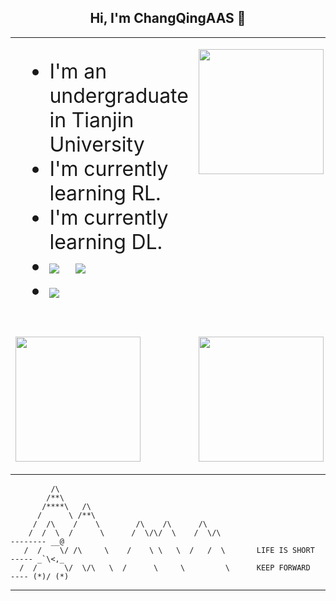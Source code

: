 <h2 align="center"> Hi, I'm ChangQingAAS 👋 </h2>


<table>
    <tr>
        <td valign="center" width="50%" >
            <ul style="font-size:32px">
                  <li>I'm an undergraduate in Tianjin University</li>
                  <li>I'm currently learning RL.</li>
                  <li>I'm currently learning DL.</li>
                  <li><img src="https://visitor-badge.glitch.me/badge?page_id=ChangQingAAS.readme">&nbsp;&nbsp;&nbsp;<img src="https://img.shields.io/badge/target-MARL-blue"><li>
                  <img src="https://img.shields.io/badge/JS-primer-9cf">
            </ul>
        </td>
       <td valign="top" width="50%">
           <p>         
             <img  src="https://github-readme-stats.vercel.app/api/top-langs/?username=ChangQingAAS&langs_count=10&exclude_repo=ChangQingAAS.github.iq,Dive-into-DL-PyTorch&layout=compact&theme=nightowl&cache_seconds=1800" height='200' >
           </p>
        </td>
    </tr>
    <tr>
        <td width="50%">
        <p>
              <img  src="https://github-readme-stats.vercel.app/api?username=ChangQingAAS&theme=nightowl&hide_border=true&show_icons=true&disable_animations=true&count_private=true&cache_seconds=1800" height='200'>
        </p>
        </td>
        <td width="50%">
        <p>
            <img src="https://github-readme-stats.vercel.app/api/wakatime?username=ChangQingAAS&theme=nightowl&layout=compact" height = "200" width="100%">
        </p>
        </td>
    </tr>
</table>

             /\
            /**\
           /****\   /\
          /      \ /**\
         /  /\    /    \        /\    /\      /\
        /  /  \  /      \      /  \/\/  \    /  \/\                           -------- __@
       /  /    \/ /\     \    /    \ \   \  /   /  \       LIFE IS SHORT      ----- _`\<,_
      /  /      \/  \/\   \  /      \     \         \      KEEP FORWARD         ---- (*)/ (*)
------------------------------------------------------------------------------------------------
